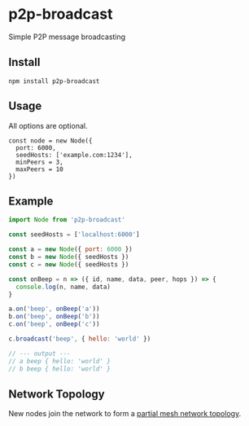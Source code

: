 # p2p-broadcast

Simple P2P message broadcasting

## Install

```
npm install p2p-broadcast
```

## Usage

All options are optional.

```
const node = new Node({
  port: 6000,
  seedHosts: ['example.com:1234'],
  minPeers = 3,
  maxPeers = 10
})
```

## Example

```js
import Node from 'p2p-broadcast'

const seedHosts = ['localhost:6000']

const a = new Node({ port: 6000 })
const b = new Node({ seedHosts })
const c = new Node({ seedHosts })

const onBeep = n => ({ id, name, data, peer, hops }) => {
  console.log(n, name, data)
}

a.on('beep', onBeep('a'))
b.on('beep', onBeep('b'))
c.on('beep', onBeep('c'))

c.broadcast('beep', { hello: 'world' })

// --- output ---
// a beep { hello: 'world' }
// b beep { hello: 'world' }
```

## Network Topology

New nodes join the network to form a [partial mesh network topology](https://en.wikipedia.org/wiki/Network_topology#Mesh).
